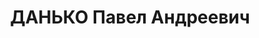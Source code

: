 ---
title: ДАНЬКО Павел Андреевич
description: "Род. в 1883, Черниговская губ., Борзенский уезд, с. Туркеновка, украинец,\
  \ член ВКП(б) с 1927г. по 1935г., исключен за присвоение стажа. Проживал: ст. Сочи.\
  \ Начальник депо ст.Сочи \n  Арестован 30.01.1937. Обв.: к/р деятельность по ст.ст.\
  \ 58-8, 58-9, 58-11 УК РСФСР. Приговор: выездная сессия ВК ВС СССР в г. Ростов-на-Дону,\
  \ 16.06.1937 – ВМН с конфискацией имущества. Расстрелян 16.06.1937, в г.Ростове-на-Дону.\
  \ \n  Реабилитирован ВК ВС СССР 24.10.1957 за отсутствием состава преступления"
---
